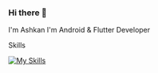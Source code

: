 ### Hi there 👋
I'm Ashkan
I'm Android & Flutter Developer

Skills

[![My Skills](https://skillicons.dev/icons?i=flutter,java,python,git)](https://skillicons.dev)

<!--
**ashkanbmn/ashkanbmn** is a ✨ _special_ ✨ repository because its `README.md` (this file) appears on your GitHub profile.

Here are some ideas to get you started:

- 🔭 I’m currently working on ...
- 🌱 I’m currently learning ...
- 👯 I’m looking to collaborate on ...
- 🤔 I’m looking for help with ...
- 💬 Ask me about ...
- 📫 How to reach me: ...
- 😄 Pronouns: ...
- ⚡ Fun fact: ...
-->
